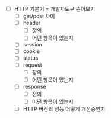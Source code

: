 - [ ] HTTP 기본기 = 개발자도구 뜯어보기 
	- [ ] get/post 차이
	- [ ] header
		- [ ] 정의
		- [ ] 어떤 항목이 있는지
	- [ ] session
	- [ ] cookie
	- [ ] status
	- [ ] request
		- [ ] 정의
		- [ ] 어떤 항목이 있는지
	- [ ] response
		- [ ] 정의
		- [ ] 어떤 항목이 있는지
	- [ ] HTTP 버전의 성능 어떻게 개선중인지